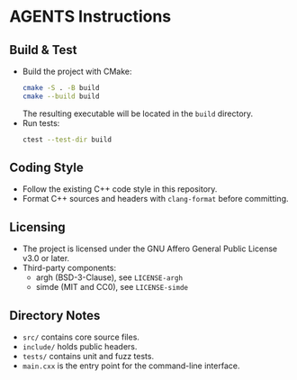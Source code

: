 # AGENTS Instructions

## Build & Test
- Build the project with CMake:
  ```sh
  cmake -S . -B build
  cmake --build build
  ```
  The resulting executable will be located in the `build` directory.
- Run tests:
  ```sh
  ctest --test-dir build
  ```

## Coding Style
- Follow the existing C++ code style in this repository.
- Format C++ sources and headers with `clang-format` before committing.

## Licensing
- The project is licensed under the GNU Affero General Public License v3.0 or later.
- Third-party components:
  - argh (BSD-3-Clause), see `LICENSE-argh`
  - simde (MIT and CC0), see `LICENSE-simde`

## Directory Notes
- `src/` contains core source files.
- `include/` holds public headers.
- `tests/` contains unit and fuzz tests.
- `main.cxx` is the entry point for the command-line interface.
